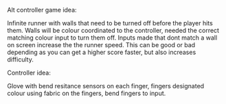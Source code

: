 Alt controller game idea:

Infinite runner with walls that need to be turned off before the player hits them.
Walls will be colour coordinated to the controller, needed the correct matching 
colour input to turn them off.
Inputs made that dont match a wall on screen increase the the runner speed.
This can be good or bad depending as you can get a higher score faster, but also 
increases difficulty.

Controller idea:

Glove with bend resitance sensors on each finger,
fingers designated colour using fabric on the fingers,
bend fingers to input.
